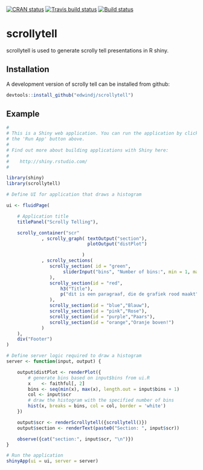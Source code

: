 
<!-- README.md is generated from README.Rmd. Please edit that file -->

[![CRAN
status](https://www.r-pkg.org/badges/version/scrollytell)](https://cran.r-project.org/package=scrollytell)
[![Travis build
status](https://travis-ci.org/statistiekcbs/scrollytell.svg?branch=master)](https://travis-ci.org/statistiekcbs/scrollytell)
[![Build
status](https://ci.appveyor.com/api/projects/status/hrkr0bi6y9svkcyi/branch/master?svg=true)](https://ci.appveyor.com/project/edwindj/scrollytell/branch/master)

# scrollytell

scrollytell is used to generate scrolly tell presentations in R shiny.

## Installation

A development version of scrolly tell can be installed from github:

``` r
devtools::install_github("edwindj/scrollytell")
```

## Example

``` r
#
# This is a Shiny web application. You can run the application by clicking
# the 'Run App' button above.
#
# Find out more about building applications with Shiny here:
#
#    http://shiny.rstudio.com/
#

library(shiny)
library(scrollytell)

# Define UI for application that draws a histogram

ui <- fluidPage(

    # Application title
    titlePanel("Scrolly Telling"),

    scrolly_container("scr"
             , scrolly_graph( textOutput("section"),
                              plotOutput("distPlot")

                            )
             , scrolly_sections(
                scrolly_section( id = "green",
                     sliderInput("bins", "Number of bins:", min = 1, max = 50, value = 30)
                ),
                scrolly_section(id = "red",
                    h3("Title"),
                    p("dit is een paragraaf, die de grafiek rood maakt")
                ),
                scrolly_section(id = "blue","Blauw"),
                scrolly_section(id = "pink","Rose"),
                scrolly_section(id = "purple","Paars"),
                scrolly_section(id = "orange","Oranje boven!")
             )
    ),
    div("Footer")
)

# Define server logic required to draw a histogram
server <- function(input, output) {

    output$distPlot <- renderPlot({
        # generate bins based on input$bins from ui.R
        x    <- faithful[, 2]
        bins <- seq(min(x), max(x), length.out = input$bins + 1)
        col <- input$scr
        # draw the histogram with the specified number of bins
        hist(x, breaks = bins, col = col, border = 'white')
    })

    output$scr <- renderScrollytell({scrollytell()})
    output$section <- renderText(paste0("Section: ", input$scr))

    observe({cat("section:", input$scr, "\n")})
}

# Run the application
shinyApp(ui = ui, server = server)
```
